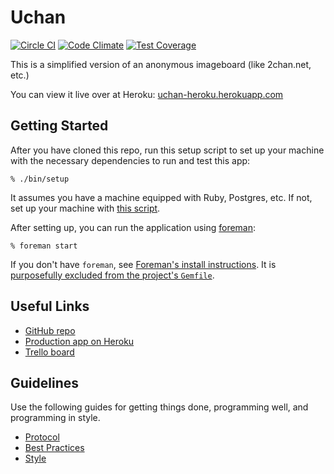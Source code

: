 # Uchan

[![Circle CI](https://circleci.com/gh/alexeyzab/uchan.svg?style=shield)](https://circleci.com/gh/alexeyzab/uchan)
[![Code Climate](https://codeclimate.com/github/alexeyzab/uchan/badges/gpa.svg)](https://codeclimate.com/github/alexeyzab/uchan)
[![Test Coverage](https://codeclimate.com/github/alexeyzab/uchan/badges/coverage.svg)](https://codeclimate.com/github/alexeyzab/uchan/coverage)

This is a simplified version of an anonymous imageboard (like 2chan.net, etc.)

You can view it live over at Heroku:
[uchan-heroku.herokuapp.com](https://uchan-heroku.herokuapp.com/)

## Getting Started

After you have cloned this repo, run this setup script to set up your machine
with the necessary dependencies to run and test this app:

    % ./bin/setup

It assumes you have a machine equipped with Ruby, Postgres, etc. If not, set up
your machine with [this script].

[this script]: https://github.com/thoughtbot/laptop

After setting up, you can run the application using [foreman]:

    % foreman start

If you don't have `foreman`, see [Foreman's install instructions][foreman]. It
is [purposefully excluded from the project's `Gemfile`][exclude].

[foreman]: https://github.com/ddollar/foreman
[exclude]: https://github.com/ddollar/foreman/pull/437#issuecomment-41110407

## Useful Links

* [GitHub repo](https://github.com/alexeyzab/uchan)
* [Production app on Heroku](http://uchan-heroku.herokuapp.com)
* [Trello board](https://trello.com/b/RrBJnwwj/uchan)

## Guidelines

Use the following guides for getting things done, programming well, and
programming in style.

* [Protocol](http://github.com/thoughtbot/guides/blob/master/protocol)
* [Best Practices](http://github.com/thoughtbot/guides/blob/master/best-practices)
* [Style](http://github.com/thoughtbot/guides/blob/master/style)
